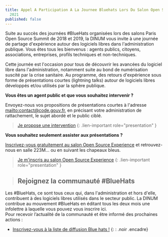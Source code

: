 ```yaml
---
title: Appel A Participation A La Journee Bluehats Lors Du Salon Open Source Experience
  2021
published: false
---
```


Suite au succès des journées #BlueHats organisées lors des salons Paris Open Source Summit de 2018 et 2019, la DINUM vous invite à une journée de partage d'expérience autour des logiciels libres dans l'administration publique. Vous êtes tous les bienvenus : agents publics, citoyens, associations, entreprises, profils techniques et non-techniques. 

Cette journée est l'occasion pour tous de découvrir les avancées du logiciel libre dans l'administration, notamment suite au bond de numérisation suscité par la crise sanitaire. Au programme, des retours d'expérience sous forme de présentations courtes (lightning talks) autour de logiciels libres développés et/ou utilisés par la sphère publique. 

**Vous êtes un agent public et que vous souhaitez intervenir ?**

Envoyez-nous vos propositions de présentations courtes à l'adresse [mailto:contact@code.gouv.fr](contact@code.gouv.fr), en précisant votre administration de rattachement, le sujet abordé et le public ciblé. 

> [Je propose une intervention](mailto:contact@code.gouv.fr)
{: .lien-important role="presentation" }

**Vous souhaitez seulement assister aux présentations ?**

[Inscrivez-vous gratuitement au salon Open Source Experience](https://www.opensource-experience.com/) et retrouvez-nous en salle 223M… ou en suivant les chapeaux bleus.

> [Je m'inscris au salon Open Source Experience](https://www.opensource-experience.com/)
{: .lien-important role="presentation" }

> ## Rejoignez la communauté #BlueHats ##
Les #BlueHats, ce sont tous ceux qui, dans l'administration et hors d'elle, contribuent à des logiciels libres utilisés dans le secteur public. La DINUM contribue au mouvement #BlueHats en éditant tous les deux mois une infolettre à laquelle vous pouvez vous inscrire ici. 
<br/>
Pour recevoir l’actualité de la communauté et être informé des prochaines actions :
* [Inscrivez-vous à la liste de diffusion Blue hats !](https://code.gouv.fr/newsletters/subscribe/bluehats@mail.codegouv.fr)
{: : .noir .encadre}
